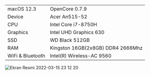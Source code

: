 |                     |                                                       |
|  :--------------    | :---------------------------------------------------- |
| macOS 12.3          | OpenCore 0.7.9
| Device              | Acer An515-52
| CPU                 | Intel Core i7-8750H                                   |
| Graphics            | Intel UHD Graphics 630                                |
| SSD                 | WD Black 512GB                                        |
| RAM                 | Kingston 16GB(2x8GB) DDR4 2666Mhz                     | 
| WiFi & Bluetooth    | Intel(R) Wireless-AC 9560                             |

![Ekran Resmi 2022-03-15 23 12 20](https://user-images.githubusercontent.com/96351382/158463439-99d2d8c2-5d9c-4be6-b439-24f5c73d8600.png)
